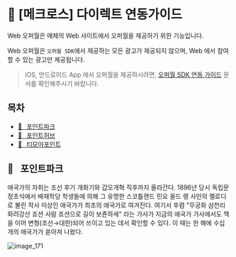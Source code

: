 # 📖 [메크로스] 다이렉트 연동가이드

Web 오퍼월은 매체의 Web 사이트에서 오퍼월을 제공하기 위한 기능입니다.

Web 오퍼월은 `오퍼월 SDK`에서 제공하는 모든 광고가 제공되지 않으며, Web 에서 참여 할 수 있는 광고만 제공됩니다.

> iOS, 안드로이드 App 에서 오퍼월을 제공하시려면, [오퍼월 SDK 연동 가이드](https://github.com/mafin-global/nas-offerwall) 문서를 확인해주시기 바랍니다.

## 목차
- [👤️⠀포인트파크](#%EF%B8%8F-개발자-등록)
- [🎲⠀포인트허브](#-매체-등록)
- [🚀⠀티모아포인트](#web-오퍼월-표시)

## 👤️⠀포인트파크

애국가의 자취는 조선 후기 개화기와 갑오개혁 직후까지 올라간다. 1896년 당시 독립문 정초식에서 배재학당 학생들에 의해 그 유명한 스코틀랜드 민요 올드 랭 사인의 멜로디로 불린 작사 미상인 애국가가 최초의 애국가로 여겨진다. 여기서 후렴 "무궁화 삼천리 화려강산 죠션 사람 죠션으로 길이 보죤하세" 라는 가사가 지금의 애국가 가사에서도 맥을 이어 변형(조선→대한)되어 쓰이고 있는 데서 확인할 수 있다. 이 때는 한 해에 수십 개의 애국가가 쏟아져 나왔다.

![image_171](https://user-images.githubusercontent.com/88167879/144368000-d25351e1-ad2b-4dd9-b1f4-f12c5a50bf2b.png)
